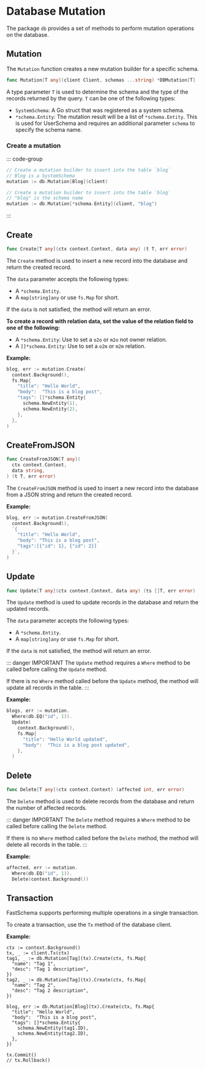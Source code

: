 # Database Mutation

The package `db` provides a set of methods to perform mutation operations on the database.

## Mutation

The `Mutation` function creates a new mutation builder for a specific schema.

```go
func Mutation[T any](client Client, schemas ...string) *DBMutation[T]
```

A type parameter `T` is used to determine the schema and the type of the records returned by the query. `T` can be one of the following types:

- `SystemSchema`: A Go struct that was registered as a system schema.
- `*schema.Entity`: The mutation result will be a list of `*schema.Entity`. This is used for UserSchema and requires an additional parameter `schema` to specify the schema name.

### Create a mutation

::: code-group

```go [SystemSchema]
// Create a mutation builder to insert into the table `blog`
// Blog is a SystemSchema
mutation := db.Mutation[Blog](client)
```

```go [UserSchema]
// Create a mutation builder to insert into the table `blog`
// "blog" is the schema name
mutation := db.Mutation[*schema.Entity](client, "blog")
```

:::

## Create

```go
func Create[T any](ctx context.Context, data any) (t T, err error)
```

The `Create` method is used to insert a new record into the database and return the created record.

The `data` parameter accepts the following types:

- A `*schema.Entity`.
- A `map[string]any` or use `fs.Map` for short.

If the `data` is not satisfied, the method will return an error.

**To create a record with relation data, set the value of the relation field to one of the following:**

- A `*schema.Entity`: Use to set a `o2o` or `m2o` not owner relation.
- A `[]*schema.Entity`: Use to set a `o2m` or `m2m` relation.

**Example:**

```go
blog, err := mutation.Create(
  context.Background(),
  fs.Map{
    "title": "Hello World",
    "body":  "This is a blog post",
    "tags": []*schema.Entity{
      schema.NewEntity(1),
      schema.NewEntity(2),
    },
  },
)
```

## CreateFromJSON

```go
func CreateFromJSON[T any](
  ctx context.Context,
  data string,
) (t T, err error)
```

The `CreateFromJSON` method is used to insert a new record into the database from a JSON string and return the created record.

**Example:**

```go
blog, err := mutation.CreateFromJSON(
  context.Background(),
  `{
    "title": "Hello World",
    "body": "This is a blog post",
    "tags":[{"id": 1}, {"id": 2}]
  }`,
)
```

## Update

```go
func Update[T any](ctx context.Context, data any) (ts []T, err error)
```

The `Update` method is used to update records in the database and return the updated records.

The `data` parameter accepts the following types:

- A `*schema.Entity`.
- A `map[string]any` or use `fs.Map` for short.

If the `data` is not satisfied, the method will return an error.

::: danger IMPORTANT
The `Update` method requires a `Where` method to be called before calling the `Update` method.

If there is no `Where` method called before the `Update` method, the method will update all records in the table.
:::

**Example:**

```go
blogs, err := mutation.
  Where(db.EQ("id", 1)).
  Update(
    context.Background(),
    fs.Map{
      "title": "Hello World updated",
      "body":  "This is a blog post updated",
    },
  )
```

## Delete

```go
func Delete[T any](ctx context.Context) (affected int, err error)
```

The `Delete` method is used to delete records from the database and return the number of affected records.

::: danger IMPORTANT
The `Delete` method requires a `Where` method to be called before calling the `Delete` method.

If there is no `Where` method called before the `Delete` method, the method will delete all records in the table.
:::

**Example:**

```go
affected, err := mutation.
  Where(db.EQ("id", 1)).
  Delete(context.Background())
```

## Transaction

FastSchema supports performing multiple operations in a single transaction.

To create a transaction, use the `Tx` method of the database client.

**Example:**

```go{2}
ctx := context.Background()
tx, _ := client.Tx(ctx)
tag1, _ := db.Mutation[Tag](tx).Create(ctx, fs.Map{
  "name": "Tag 1",
  "desc": "Tag 1 description",
})
tag2, _ := db.Mutation[Tag](tx).Create(ctx, fs.Map{
  "name": "Tag 2",
  "desc": "Tag 2 description",
})

blog, err := db.Mutation[Blog](tx).Create(ctx, fs.Map{
  "title": "Hello World",
  "body":  "This is a blog post",
  "tags": []*schema.Entity{
    schema.NewEntity(tag1.ID),
    schema.NewEntity(tag2.ID),
  },
})

tx.Commit()
// tx.Rollback()
```
